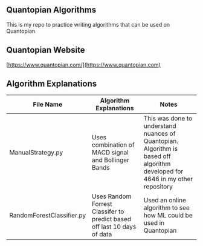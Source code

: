 ## Quantopian Algorithms
This is my repo to practice writing algorithms that can be used on Quantopian

## Quantopian Website
[https://www.quantopian.com/](https://www.quantopian.com)

## Algorithm Explanations

|  File Name   | Algorithm Explanations | Notes |
|-----|-------------------|------------------|
| ManualStrategy.py | Uses combination of MACD signal and Bollinger Bands| This was done to understand nuances of Quantopian. Algorithm is based off algorithm developed for 4646 in my other repository|
| RandomForestClassifier.py | Uses Random Forrest Classifer to predict based off last 10 days of data | Used an online algorithm to see how ML could be used in Quantopian|
